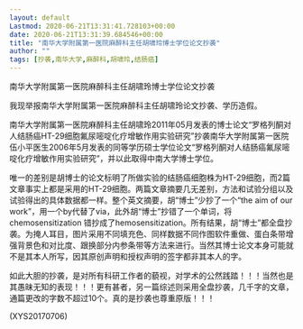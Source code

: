 ```yaml
---
layout: default
Lastmod: 2020-06-21T13:31:41.728103+00:00
date: 2020-06-21T13:31:39.684546+00:00
title: "南华大学附属第一医院麻醉科主任胡啸玲博士学位论文抄袭"
author: ""
tags: [抄袭,南华大学,麻醉科,胡啸玲,结肠癌]
---
```


南华大学附属第一医院麻醉科主任胡啸玲博士学位论文抄袭

我现举报南华大学附属第一医院麻醉科主任胡啸玲论文抄袭、学历造假。

南华大学附属第一医院麻醉科主任胡啸玲2011年05月发表的博士论文“罗格列酮对人结肠癌HT-29细胞氟尿嘧啶化疗增敏作用实验研究”抄袭南华大学附属第一医院伍小平医生2006年5月发表的同等学历硕士学位论文“罗格列酮对人结肠癌氟尿嘧啶化疗增敏作用实验研究”，并以此取得中南大学博士学位。

唯一的差别是胡博士的论文标明了所做实验的结肠癌细胞株为HT-29细胞，而2篇文章事实上都是采用的HT-29细胞。两篇文章摘要几无差别，方法和试验分组以及试验得出的具体数据都一样。整个英文摘要，胡“博士”少抄了一个“the aim of our work”，用一个by代替了via，此外胡“博士”抄错了一个单词，将chemosensitization 错抄成了hemosensitization。所有结果，胡“博士”都全盘抄袭。为掩人耳目，图片采用不同填充色、同样数据不同作图软件重做、蛋白条带增强背景色和对比度、跟换部分内参条带等方法来进行。当然其博士论文本身可能就不是其本人所写，因其原创声明和授权声明的签字都非其本人的字。

如此大胆的抄袭，是对所有科研工作者的藐视，对学术的公然践踏！！！当然也是其愚昧无知的表现！！！更有甚者，另一篇综述则采用全盘抄袭，几千字的文章，通篇更改的字数不超过10个。真的是抄袭也尊重原版！！！

(XYS20170706)

